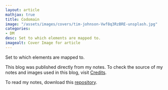 ```yaml
---
layout: article
mathjax: true
title: Codomain
image: "/assets/images/covers/tim-johnson-Vwf8q3RzBRE-unsplash.jpg"
categories:
- DM
desc: Set to which elements are mapped to. 
imagealt: Cover Image for article
---
```


Set to which elements are mapped to.

This blog was published directly from my notes.
To check the source of my notes and images used in this blog, visit <a href="/credits.html" target="_blank">Credits</a>.

To read my notes, download this <a href="https://github.com/bovem/CS" target="blank">repository</a>.
